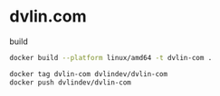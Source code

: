 # dvlin.com

build
```sh
docker build --platform linux/amd64 -t dvlin-com .     

docker tag dvlin-com dvlindev/dvlin-com
docker push dvlindev/dvlin-com
```
